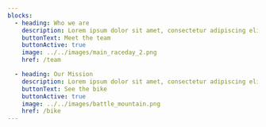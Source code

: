 ```yaml
---
blocks:
  - heading: Who we are
    description: Lorem ipsum dolor sit amet, consectetur adipiscing elit, sed do eiusmod tempor incididunt ut labore et dolore magna aliqua.
    buttonText: Meet the team
    buttonActive: true
    image: ../../images/main_raceday_2.png
    href: /team

  - heading: Our Mission
    description: Lorem ipsum dolor sit amet, consectetur adipiscing elit, sed do eiusmod tempor incididunt ut labore et dolore magna aliqua.
    buttonText: See the bike
    buttonActive: true
    image: ../../images/battle_mountain.png
    href: /bike
---
```

